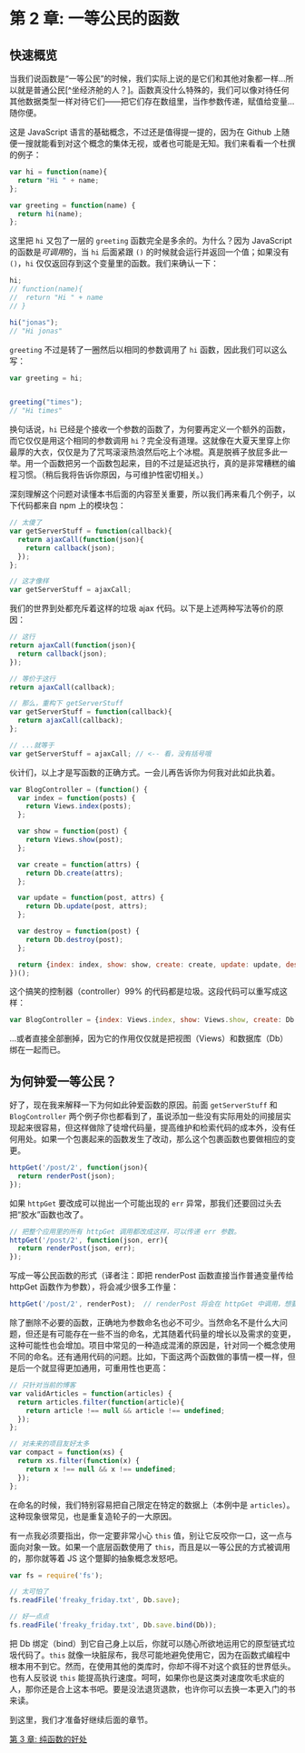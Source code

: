# 第 2 章: 一等公民的函数

## 快速概览
当我们说函数是“一等公民”的时候，我们实际上说的是它们和其他对象都一样...所以就是普通公民[^坐经济舱的人？]。函数真没什么特殊的，我们可以像对待任何其他数据类型一样对待它们——把它们存在数组里，当作参数传递，赋值给变量...随你便。

这是 JavaScript 语言的基础概念，不过还是值得提一提的，因为在 Github 上随便一搜就能看到对这个概念的集体无视，或者也可能是无知。我们来看看一个杜撰的例子：

```js
var hi = function(name){
  return "Hi " + name;
};

var greeting = function(name) {
  return hi(name);
};
```

这里把 `hi` 又包了一层的 `greeting` 函数完全是多余的。为什么？因为 JavaScript 的函数是*可调用*的，当 `hi` 后面紧跟 `()` 的时候就会运行并返回一个值；如果没有 `()`，`hi` 仅仅返回存到这个变量里的函数。我们来确认一下：

```js
hi;
// function(name){
//  return "Hi " + name
// }

hi("jonas");
// "Hi jonas"
```

`greeting` 不过是转了一圈然后以相同的参数调用了 `hi` 函数，因此我们可以这么写：

```js
var greeting = hi;


greeting("times");
// "Hi times"
```

换句话说，`hi` 已经是个接收一个参数的函数了，为何要再定义一个额外的函数，而它仅仅是用这个相同的参数调用 `hi`？完全没有道理。这就像在大夏天里穿上你最厚的大衣，仅仅是为了咒骂滚滚热浪然后吃上个冰棍。真是脱裤子放屁多此一举。用一个函数把另一个函数包起来，目的不过是延迟执行，真的是非常糟糕的编程习惯。（稍后我将告诉你原因，与可维护性密切相关。）

深刻理解这个问题对读懂本书后面的内容至关重要，所以我们再来看几个例子，以下代码都来自 npm 上的模块包：

```js
// 太傻了
var getServerStuff = function(callback){
  return ajaxCall(function(json){
    return callback(json);
  });
};

// 这才像样
var getServerStuff = ajaxCall;
```

我们的世界到处都充斥着这样的垃圾 ajax 代码。以下是上述两种写法等价的原因：

```js
// 这行
return ajaxCall(function(json){
  return callback(json);
});

// 等价于这行
return ajaxCall(callback);

// 那么，重构下 getServerStuff
var getServerStuff = function(callback){
  return ajaxCall(callback);
};

// ...就等于
var getServerStuff = ajaxCall; // <-- 看，没有括号哦
```

伙计们，以上才是写函数的正确方式。一会儿再告诉你为何我对此如此执着。

```js
var BlogController = (function() {
  var index = function(posts) {
    return Views.index(posts);
  };

  var show = function(post) {
    return Views.show(post);
  };

  var create = function(attrs) {
    return Db.create(attrs);
  };

  var update = function(post, attrs) {
    return Db.update(post, attrs);
  };

  var destroy = function(post) {
    return Db.destroy(post);
  };

  return {index: index, show: show, create: create, update: update, destroy: destroy};
})();
```

这个搞笑的控制器（controller）99% 的代码都是垃圾。这段代码可以重写成这样：

```js
var BlogController = {index: Views.index, show: Views.show, create: Db.create, update: Db.update, destroy: Db.destroy};
```

...或者直接全部删掉，因为它的作用仅仅就是把视图（Views）和数据库（Db）绑在一起而已。

## 为何钟爱一等公民？

好了，现在我来解释一下为何如此钟爱函数的原因。前面 `getServerStuff` 和 `BlogController` 两个例子你也都看到了，虽说添加一些没有实际用处的间接层实现起来很容易，但这样做除了徒增代码量，提高维护和检索代码的成本外，没有任何用处。如果一个包裹起来的函数发生了改动，那么这个包裹函数也要做相应的变更。

```js
httpGet('/post/2', function(json){
  return renderPost(json);
});
```

如果 `httpGet` 要改成可以抛出一个可能出现的 `err` 异常，那我们还要回过头去把“胶水”函数也改了。

```js
// 把整个应用里的所有 httpGet 调用都改成这样，可以传递 err 参数。
httpGet('/post/2', function(json, err){
  return renderPost(json, err);
});
```

写成一等公民函数的形式（译者注：即把 renderPost 函数直接当作普通变量传给 httpGet 函数作为参数），将会减少很多工作量：

```js
httpGet('/post/2', renderPost);  // renderPost 将会在 httpGet 中调用，想要多少参数都行
```

除了删除不必要的函数，正确地为参数命名也必不可少。当然命名不是什么大问题，但还是有可能存在一些不当的命名，尤其随着代码量的增长以及需求的变更，这种可能性也会增加。项目中常见的一种造成混淆的原因是，针对同一个概念使用不同的命名。还有通用代码的问题。比如，下面这两个函数做的事情一模一样，但是后一个就显得更加通用，可重用性也更高：

```js
// 只针对当前的博客
var validArticles = function(articles) {
  return articles.filter(function(article){
    return article !== null && article !== undefined;
  });
};

// 对未来的项目友好太多
var compact = function(xs) {
  return xs.filter(function(x) {
    return x !== null && x !== undefined;
  });
};
```

在命名的时候，我们特别容易把自己限定在特定的数据上（本例中是 `articles`）。这种现象很常见，也是重复造轮子的一大原因。

有一点我必须要指出，你一定要非常小心 `this` 值，别让它反咬你一口，这一点与面向对象一致。如果一个底层函数使用了 `this`，而且是以一等公民的方式被调用的，那你就等着 JS 这个蹩脚的抽象概念发怒吧。

```js
var fs = require('fs');

// 太可怕了
fs.readFile('freaky_friday.txt', Db.save);

// 好一点点
fs.readFile('freaky_friday.txt', Db.save.bind(Db));

```

把 Db 绑定（bind）到它自己身上以后，你就可以随心所欲地运用它的原型链式垃圾代码了。`this` 就像一块脏尿布，我尽可能地避免使用它，因为在函数式编程中根本用不到它。然而，在使用其他的类库时，你却不得不对这个疯狂的世界低头。也有人反驳说 `this` 能提高执行速度。呵呵，如果你也是这类对速度吹毛求疵的人，那你还是合上这本书吧。要是没法退货退款，也许你可以去换一本更入门的书来读。

到这里，我们才准备好继续后面的章节。

[第 3 章: 纯函数的好处](ch3.md)
